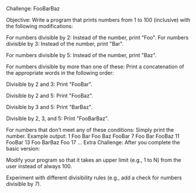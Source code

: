 Challenge: FooBarBaz

Objective: Write a program that prints numbers from 1 to 100 (inclusive) with the following modifications:

For numbers divisible by 2: Instead of the number, print "Foo".
For numbers divisible by 3: Instead of the number, print "Bar".

For numbers divisible by 5: Instead of the number, print "Baz".

For numbers divisible by more than one of these: Print a concatenation of the appropriate words in the following order:

Divisible by 2 and 3: Print "FooBar".

Divisible by 2 and 5: Print "FooBaz".

Divisible by 3 and 5: Print "BarBaz".

Divisible by 2, 3, and 5: Print "FooBarBaz".

For numbers that don’t meet any of these conditions: Simply print the number.
Example output:
1
Foo
Bar
Foo
Baz
FooBar
7
Foo
Bar
FooBaz
11
FooBar
13
Foo
BarBaz
Foo
17
...
Extra Challenge: After you complete the basic version:

Modify your program so that it takes an upper limit (e.g., 1 to N) from the user instead of always 100.

Experiment with different divisibility rules (e.g., add a check for numbers divisible by 7).
